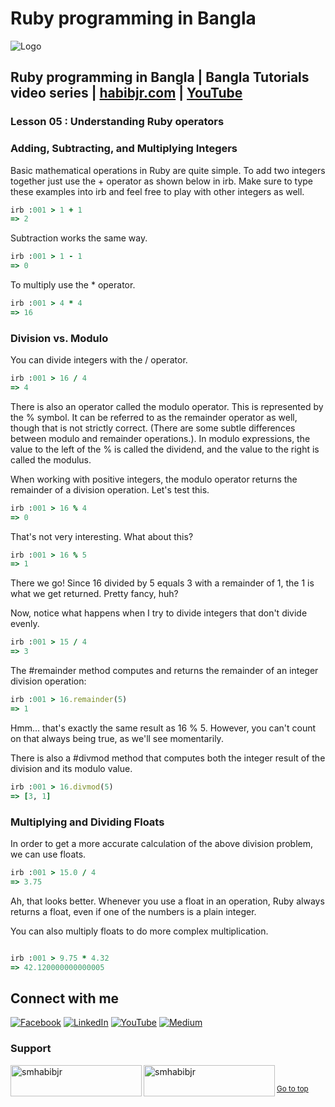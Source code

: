 # Ruby programming in Bangla

![Logo](https://miro.medium.com/max/1080/1*7e9D-oPWPIKBe2AQv862aA.png)


## Ruby programming in Bangla | Bangla Tutorials video series | [habibjr.com](https://www.habibjr.com/) | [YouTube](https://www.youtube.com/channel/UCAb6zCUBSCTGhXLME12XD5A)

### Lesson 05 : Understanding Ruby operators 

### Adding, Subtracting, and Multiplying Integers

Basic mathematical operations in Ruby are quite simple. To add two integers together just use the + operator as shown below in irb. Make sure to type these examples into irb and feel free to play with other integers as well.
````ruby
irb :001 > 1 + 1
=> 2
````

Subtraction works the same way.

````ruby
irb :001 > 1 - 1
=> 0
````

To multiply use the * operator.

````ruby
irb :001 > 4 * 4
=> 16
````

### Division vs. Modulo

You can divide integers with the / operator.

````ruby 
irb :001 > 16 / 4
=> 4
````

There is also an operator called the modulo operator. This is represented by the % symbol. It can be referred to as the remainder operator as well, though that is not strictly correct. (There are some subtle differences between modulo and remainder operations.). In modulo expressions, the value to the left of the % is called the dividend, and the value to the right is called the modulus.

When working with positive integers, the modulo operator returns the remainder of a division operation. Let's test this.

````ruby
irb :001 > 16 % 4
=> 0
````

That's not very interesting. What about this?

````ruby
irb :001 > 16 % 5
=> 1
````

There we go! Since 16 divided by 5 equals 3 with a remainder of 1, the 1 is what we get returned. Pretty fancy, huh?

Now, notice what happens when I try to divide integers that don't divide evenly.

````ruby 
irb :001 > 15 / 4
=> 3
````


The #remainder method computes and returns the remainder of an integer division operation:

````ruby
irb :001 > 16.remainder(5)
=> 1
````


Hmm... that's exactly the same result as 16 % 5. However, you can't count on that always being true, as we'll see momentarily.

There is also a #divmod method that computes both the integer result of the division and its modulo value.

````ruby
irb :001 > 16.divmod(5)
=> [3, 1]
````

### Multiplying and Dividing Floats

In order to get a more accurate calculation of the above division problem, we can use floats.

````ruby 
irb :001 > 15.0 / 4
=> 3.75
````
Ah, that looks better. Whenever you use a float in an operation, Ruby always returns a float, even if one of the numbers is a plain integer.

You can also multiply floats to do more complex multiplication.

````ruby

irb :001 > 9.75 * 4.32
=> 42.120000000000005
````

## Connect with me

[![Facebook](https://img.shields.io/badge/Facebook-%231877F2.svg?logo=Facebook&logoColor=white)](https://facebook.com/smhabibjr) 
[![LinkedIn](https://img.shields.io/badge/LinkedIn-%230077B5.svg?logo=linkedin&logoColor=white)](https://linkedin.com/in/smhabibjr) 
[![YouTube](https://img.shields.io/badge/YouTube-%23FF0000.svg?logo=YouTube&logoColor=white)](https://youtube.com/c/HabibJr)
[![Medium](https://img.shields.io/badge/Medium-12100E?logo=medium&logoColor=white)](https://medium.com/@smhabibjr)

<h3 align="left">Support</h3>
<p><a href="https://www.buymeacoffee.com/smhabibjr"> <img align="left" src="https://cdn.buymeacoffee.com/buttons/v2/default-yellow.png" height="50" width="210" alt="smhabibjr" /></a>
<a href="https://paypal.me/habib2030"> <img align="left" src="https://img.shields.io/badge/PayPal-00457C" height="50" width="210" alt="smhabibjr" /></a>
</p>
<br>

<sup align="left"><a href="#ruby-programming-in-bangla">Go to top</a></sup>

